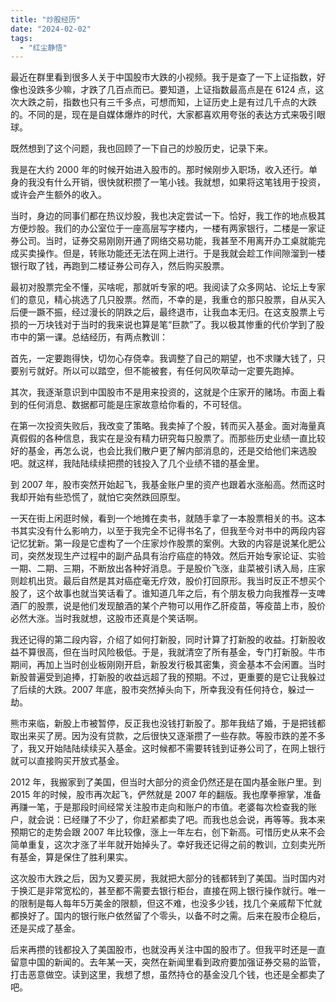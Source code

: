 ```yaml
---
title: "炒股经历"
date: "2024-02-02"
tags: 
  - "红尘静悟"
---
```


最近在群里看到很多人关于中国股市大跌的小视频。我于是查了一下上证指数，好像也没跌多少嘛，才跌了几百点而已。要知道，上证指数最高点是在 6124 点，这次大跌之前，指数也只有三千多点，可想而知，上证历史上是有过几千点的大跌的。不同的是，现在是自媒体爆炸的时代，大家都喜欢用夸张的表达方式来吸引眼球。

既然想到了这个问题，我也回顾了一下自己的炒股历史，记录下来。

我是在大约 2000 年的时候开始进入股市的。那时候刚步入职场，收入还行。单身的我没有什么开销，很快就积攒了一笔小钱。我就想，如果将这笔钱用于投资，或许会产生额外的收入。

当时，身边的同事们都在热议炒股，我也决定尝试一下。恰好，我工作的地点极其方便炒股。我们的办公室位于一座高层写字楼内，一楼有两家银行，二楼是一家证券公司。当时，证券交易刚刚开通了网络交易功能，我甚至不用离开办工桌就能完成买卖操作。但是，转账功能还无法在网上进行。于是我就会趁工作间隙溜到一楼银行取了钱，再跑到二楼证券公司存入，然后购买股票。

最初对股票完全不懂，买啥呢，那就听专家的吧。我阅读了众多网站、论坛上专家们的意见，精心挑选了几只股票。然而，不幸的是，我重仓的那只股票，自从买入后便一蹶不振，经过漫长的阴跌之后，最终退市，让我血本无归。在这支股票上亏损的一万块钱对于当时的我来说也算是笔“巨款”了。我以极其惨重的代价学到了股市中的第一课。总结经历，有两点教训：

首先，一定要跑得快，切勿心存侥幸。我调整了自己的期望，也不求赚大钱了，只要别亏就好。所以可以踏空，但不能被套，有任何风吹草动一定要先跑掉。

其次，我逐渐意识到中国股市不是用来投资的，这就是个庄家开的赌场。市面上看到的任何消息、数据都可能是庄家故意给你看的，不可轻信。

在第一次投资失败后，我改变了策略。我卖掉了个股，转而买入基金。面对海量真真假假的各种信息，我实在是没有精力研究每只股票了。而那些历史业绩一直比较好的基金，再怎么说，也会比我们散户更了解内部消息的，还是交给他们来选股吧。就这样，我陆陆续续把攒的钱投入了几个业绩不错的基金里。

到 2007 年，股市突然开始起飞，我基金账户里的资产也跟着水涨船高。然而这时我却开始有些恐慌了，就怕它突然跌回原型。

一天在街上闲逛时候，看到一个地摊在卖书，就随手拿了一本股票相关的书。这本书其实没有什么影响力，以至于我完全不记得书名了，但我至今对书中的两段内容记忆犹新。第一段是它虚构了一个庄家炒作股票的案例。大致的内容是说某化肥公司，突然发现生产过程中的副产品具有治疗癌症的特效。然后开始专家论证、实验一期、二期、三期，不断放出各种好消息。于是股价飞涨，韭菜被引诱入局，庄家则趁机出货。最后自然是其对癌症毫无疗效，股价打回原形。我当时反正不想买个股了，这个故事也就当笑话看了。谁知道几年之后，有个朋友极力向我推荐一支啤酒厂的股票，说是他们发现酿酒的某个产物可以用作乙肝疫苗，等疫苗上市，股价必然大涨。当时我就想，这股市还真是个笑话啊。

我还记得的第二段内容，介绍了如何打新股，同时计算了打新股的收益。打新股收益不算很高，但在当时风险极低。于是，我就清空了所有基金，专门打新股。牛市期间，再加上当时创业板刚刚开启，新股发行极其密集，资金基本不会闲置。当时新股普遍受到追捧，打新股的收益远超了我的预期。不过，更重要的是它让我躲过了后续的大跌。2007 年底，股市突然掉头向下，所幸我没有任何持仓，躲过一劫。

熊市来临，新股上市被暂停，反正我也没钱打新股了。那年我结了婚，于是把钱都取出来买了房。因为没有贷款，之后很快又逐渐攒了一些存款。等股市跌的差不多了，我又开始陆陆续续买入基金。这时候都不需要转钱到证券公司了，在网上银行就可以直接购买开放式基金。

2012 年，我搬家到了美国，但当时大部分的资金仍然还是在国内基金账户里。到 2015 年的时候，股市再次起飞，俨然就是 2007 年的翻版。我也摩拳擦掌，准备再赚一笔，于是那段时间经常关注股市走向和账户的市值。老婆每次检查我的账户，就会说：已经赚了不少了，你赶紧都卖了吧。而我也总会说，再等等。我本来预期它的走势会跟 2007 年比较像，涨上一年左右，创下新高。可惜历史从来不会简单重复，这次才涨了半年就开始掉头了。幸好我还记得之前的教训，立刻卖光所有基金，算是保住了胜利果实。

这次股市大跌之后，因为又要买房，我就把大部分的钱都转到了美国。当时国内对于换汇是非常宽松的，甚至都不需要去银行柜台，直接在网上银行操作就行。唯一的限制是每人每年5万美金的限额，但这不难，也没多少钱，找几个亲戚帮下忙就都换好了。国内的银行账户依然留了个零头，以备不时之需。后来在股市企稳后，还是买成了基金。

后来再攒的钱都投入了美国股市，也就没再关注中国的股市了。但我平时还是一直留意中国的新闻的。去年某一天，突然在新闻里看到政府要加强证券交易的监管，打击恶意做空。读到这里，我想了想，虽然持仓的基金没几个钱，也还是全都卖了吧。
